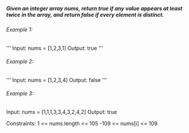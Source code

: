 ##### Given an integer array nums, return true if any value appears at least twice in the array, and return false if every element is distinct. 

###### Example 1:
'''
Input: nums = [1,2,3,1]
Output: true
'''
###### Example 2:
'''
Input: nums = [1,2,3,4]
Output: false
'''

###### Example 3:
Input: nums = [1,1,1,3,3,4,3,2,4,2]
Output: true
 

Constraints:
1 <= nums.length <= 105
-109 <= nums[i] <= 109
